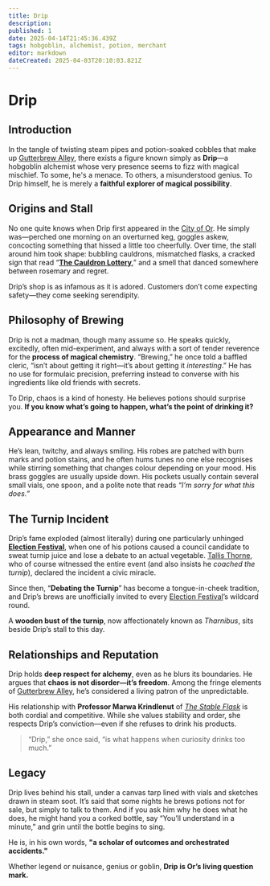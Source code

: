 ```yaml
---
title: Drip
description: 
published: 1
date: 2025-04-14T21:45:36.439Z
tags: hobgoblin, alchemist, potion, merchant
editor: markdown
dateCreated: 2025-04-03T20:10:03.821Z
---
```


# Drip

## Introduction
In the tangle of twisting steam pipes and potion-soaked cobbles that make up [Gutterbrew Alley](/geography/settlement/city/city-of-or/district/gutterbrew-alley.md), there exists a figure known simply as **Drip**—a hobgoblin alchemist whose very presence seems to fizz with magical mischief. To some, he's a menace. To others, a misunderstood genius. To Drip himself, he is merely a **faithful explorer of magical possibility**.

## Origins and Stall
No one quite knows when Drip first appeared in the [City of Or](/geography/settlement/city/city-of-or.md). He simply was—perched one morning on an overturned keg, goggles askew, concocting something that hissed a little too cheerfully. Over time, the stall around him took shape: bubbling cauldrons, mismatched flasks, a cracked sign that read “**[The Cauldron Lottery](/geography/settlement/city/city-of-or/shop/the-cauldron-lottery.md)**,” and a smell that danced somewhere between rosemary and regret.

Drip’s shop is as infamous as it is adored. Customers don’t come expecting safety—they come seeking serendipity. 

## Philosophy of Brewing
Drip is not a madman, though many assume so. He speaks quickly, excitedly, often mid-experiment, and always with a sort of tender reverence for the **process of magical chemistry**. “Brewing,” he once told a baffled cleric, “isn’t about getting it right—it’s about getting it *interesting*.” He has no use for formulaic precision, preferring instead to converse with his ingredients like old friends with secrets.

To Drip, chaos is a kind of honesty. He believes potions should surprise you. **If you know what’s going to happen, what’s the point of drinking it?**

## Appearance and Manner
He’s lean, twitchy, and always smiling. His robes are patched with burn marks and potion stains, and he often hums tunes no one else recognises while stirring something that changes colour depending on your mood. His brass goggles are usually upside down. His pockets usually contain several small vials, one spoon, and a polite note that reads *“I’m sorry for what this does.”*

## The Turnip Incident
Drip’s fame exploded (almost literally) during one particularly unhinged **[Election Festival](/geography/settlement/city/city-of-or/election-festival.md)**, when one of his potions caused a council candidate to sweat turnip juice and lose a debate to an actual vegetable. [Tallis Thorne](/geography/settlement/city/city-of-or/local/tallis-thorne.md), who of course witnessed the entire event (and also insists he *coached the turnip*), declared the incident a civic miracle.

Since then, “**Debating the Turnip**” has become a tongue-in-cheek tradition, and Drip’s brews are unofficially invited to every [Election Festival](/geography/settlement/city/city-of-or/election-festival.md)’s wildcard round.

A **wooden bust of the turnip**, now affectionately known as *Tharnibus*, sits beside Drip’s stall to this day.

## Relationships and Reputation
Drip holds **deep respect for alchemy**, even as he blurs its boundaries. He argues that **chaos is not disorder—it’s freedom**. Among the fringe elements of [Gutterbrew Alley](/geography/settlement/city/city-of-or/district/gutterbrew-alley.md), he’s considered a living patron of the unpredictable.

His relationship with **Professor Marwa Krindlenut** of *[The Stable Flask](/geography/settlement/city/city-of-or/shop/the-stable-flask.md)* is both cordial and competitive. While she values stability and order, she respects Drip’s conviction—even if she refuses to drink his products.

> “Drip,” she once said, “is what happens when curiosity drinks too much.”

## Legacy
Drip lives behind his stall, under a canvas tarp lined with vials and sketches drawn in steam soot. It’s said that some nights he brews potions not for sale, but simply to talk to them. And if you ask him why he does what he does, he might hand you a corked bottle, say “You’ll understand in a minute,” and grin until the bottle begins to sing.

He is, in his own words, **"a scholar of outcomes and orchestrated accidents."**

Whether legend or nuisance, genius or goblin, **Drip is Or’s living question mark.**

